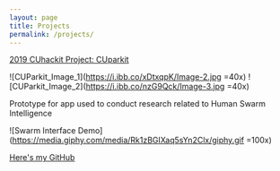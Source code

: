 ```yaml
---
layout: page
title: Projects
permalink: /projects/
---
```


[2019 CUhackit Project: CUparkit](https://devpost.com/software/cuparkit)

![CUParkit_Image_1](https://i.ibb.co/xDtxqpK/Image-2.jpg =40x) ![CUParkit_Image_2](https://i.ibb.co/nzG9Qck/Image-3.jpg =40x)

Prototype for app used to conduct research related to Human Swarm Intelligence

![Swarm Interface Demo](https://media.giphy.com/media/Rk1zBGIXaq5sYn2Clx/giphy.gif =100x)

[Here's my GitHub](https://github.com/StphnRssll)
